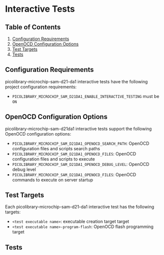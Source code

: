 # Interactive Tests

## Table of Contents
1. [Configuration Requirements](#configuration-requirements)
1. [OpenOCD Configuration Options](#openocd-configuration-options)
1. [Test Targets](#test-targets)
1. [Tests](#tests)

## Configuration Requirements
picolibrary-microchip-sam-d21-da1 interactive tests have the following project
configuration requirements:
- `PICOLIBRARY_MICROCHIP_SAM_D21DA1_ENABLE_INTERACTIVE_TESTING` must be `ON`

## OpenOCD Configuration Options
picolibrary-microchip-sam-d21da1 interactive tests support the following OpenOCD
configuration options:
- `PICOLIBRARY_MICROCHIP_SAM_D21DA1_OPENOCD_SEARCH_PATH`: OpenOCD configuration files and
  scripts search paths
- `PICOLIBRARY_MICROCHIP_SAM_D21DA1_OPENOCD_FILES`: OpenOCD configuration files and
  scripts to execute
- `PICOLIBRARY_MICROCHIP_SAM_D21DA1_OPENOCD_DEBUG_LEVEL`: OpenOCD debug level
- `PICOLIBRARY_MICROCHIP_SAM_D21DA1_OPENOCD_FILES`: OpenOCD commands to execute on server
  startup

## Test Targets
Each picolibrary-microchip-sam-d21-da1 interactive test has the following targets:
- `<test executable name>`: executable creation target
  target
- `<test executable name>-program-flash`: OpenOCD flash programming target

## Tests
